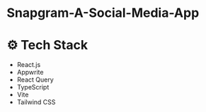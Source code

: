 # Snapgram-A-Social-Media-App

# <a name="tech-stack">⚙ Tech Stack</a>

- React.js
- Appwrite
- React Query
- TypeScript
- Vite
- Tailwind CSS
